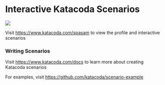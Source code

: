 # Interactive Katacoda Scenarios

[![](http://shields.katacoda.com/katacoda/spasam/count.svg)](https://www.katacoda.com/spasam "Get your profile on Katacoda.com")

Visit https://www.katacoda.com/spasam to view the profile and interactive scenarios

### Writing Scenarios
Visit https://www.katacoda.com/docs to learn more about creating Katacoda scenarios

For examples, visit https://github.com/katacoda/scenario-example
